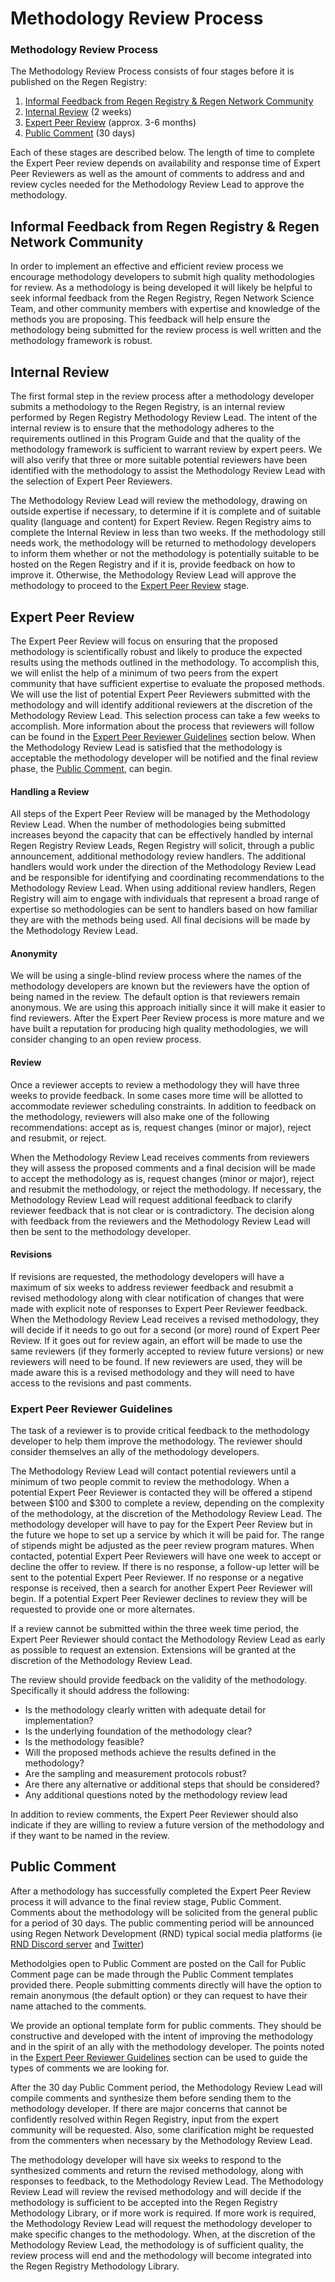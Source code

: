# Methodology Review Process

### Methodology Review Process

The Methodology Review Process consists of four stages before it is published on the Regen Registry:

1. [Informal Feedback from Regen Registry & Regen Network Community](methodology-review-process.md#informal-feedback-from-regen-registry-and-regen-network-community)
2. [Internal Review](methodology-review-process.md#internal-review) (2 weeks)
3. [Expert Peer Review](methodology-review-process.md#expert-peer-review) (approx. 3-6 months)
4. [Public Comment](methodology-review-process.md#public-comment) (30 days)

Each of these stages are described below. The length of time to complete the Expert Peer review depends on availability and response time of Expert Peer Reviewers as well as the amount of comments to address and and review cycles needed for the Methodology Review Lead to approve the methodology.

## Informal Feedback from Regen Registry & Regen Network Community

In order to implement an effective and efficient review process we encourage methodology developers to submit high quality methodologies for review. As a methodology is being developed it will likely be helpful to seek informal feedback from the Regen Registry, Regen Network Science Team, and other community members with expertise and knowledge of the methods you are proposing. This feedback will help ensure the methodology being submitted for the review process is well written and the methodology framework is robust.

## Internal Review

The first formal step in the review process after a methodology developer submits a methodology to the Regen Registry, is an internal review performed by Regen Registry Methodology Review Lead. The intent of the internal review is to ensure that the methodology adheres to the requirements outlined in this Program Guide and that the quality of the methodology framework is sufficient to warrant review by expert peers. We will also verify that three or more suitable potential reviewers have been identified with the methodology to assist the Methodology Review Lead with the selection of Expert Peer Reviewers.

The Methodology Review Lead will review the methodology, drawing on outside expertise if necessary, to determine if it is complete and of suitable quality (language and content) for Expert Review. Regen Registry aims to complete the Internal Review in less than two weeks. If the methodology still needs work, the methodology will be returned to methodology developers to inform them whether or not the methodology is potentially suitable to be hosted on the Regen Registry and if it is, provide feedback on how to improve it. Otherwise, the Methodology Review Lead will approve the methodology to proceed to the [Expert Peer Review](methodology-review-process.md#expert-peer-review) stage.

## Expert Peer Review

The Expert Peer Review will focus on ensuring that the proposed methodology is scientifically robust and likely to produce the expected results using the methods outlined in the methodology. To accomplish this, we will enlist the help of a minimum of two peers from the expert community that have sufficient expertise to evaluate the proposed methods. We will use the list of potential Expert Peer Reviewers submitted with the methodology and will identify additional reviewers at the discretion of the Methodology Review Lead. This selection process can take a few weeks to accomplish. More information about the process that reviewers will follow can be found in the [Expert Peer Reviewer Guidelines](methodology-review-process.md#expert-peer-reviewer-guidelines) section below. When the Methodology Review Lead is satisfied that the methodology is acceptable the methodology developer will be notified and the final review phase, the [Public Comment](methodology-review-process.md#public-comment), can begin.

#### **Handling a Review**

All steps of the Expert Peer Review will be managed by the Methodology Review Lead. When the number of methodologies being submitted increases beyond the capacity that can be effectively handled by internal Regen Registry Review Leads, Regen Registry will solicit, through a public announcement, additional methodology review handlers. The additional handlers would work under the direction of the Methodology Review Lead and be responsible for identifying and coordinating recommendations to the Methodology Review Lead. When using additional review handlers, Regen Registry will aim to engage with individuals that represent a broad range of expertise so methodologies can be sent to handlers based on how familiar they are with the methods being used. All final decisions will be made by the Methodology Review Lead.

#### **Anonymity**

We will be using a single-blind review process where the names of the methodology developers are known but the reviewers have the option of being named in the review. The default option is that reviewers remain anonymous. We are using this approach initially since it will make it easier to find reviewers. After the Expert Peer Review process is more mature and we have built a reputation for producing high quality methodologies, we will consider changing to an open review process.

#### **Review**

Once a reviewer accepts to review a methodology they will have three weeks to provide feedback. In some cases more time will be allotted to accommodate reviewer scheduling constraints. In addition to feedback on the methodology, reviewers will also make one of the following recommendations: accept as is, request changes (minor or major), reject and resubmit, or reject.

When the Methodology Review Lead receives comments from reviewers they will assess the proposed comments and a final decision will be made to accept the methodology as is, request changes (minor or major), reject and resubmit the methodology, or reject the methodology. If necessary, the Methodology Review Lead will request additional feedback to clarify reviewer feedback that is not clear or is contradictory. The decision along with feedback from the reviewers and the Methodology Review Lead will then be sent to the methodology developer.

#### **Revisions**

If revisions are requested, the methodology developers will have a maximum of six weeks to address reviewer feedback and resubmit a revised methodology along with clear notification of changes that were made with explicit note of responses to Expert Peer Reviewer feedback. When the Methodology Review Lead receives a revised methodology, they will decide if it needs to go out for a second (or more) round of Expert Peer Review. If it goes out for review again, an effort will be made to use the same reviewers (if they formerly accepted to review future versions) or new reviewers will need to be found. If new reviewers are used, they will be made aware this is a revised methodology and they will need to have access to the revisions and past comments.

### **Expert Peer Reviewer Guidelines**

The task of a reviewer is to provide critical feedback to the methodology developer to help them improve the methodology. The reviewer should consider themselves an ally of the methodology developers.

The Methodology Review Lead will contact potential reviewers until a minimum of two people commit to review the methodology. When a potential Expert Peer Reviewer is contacted they will be offered a stipend between $100 and $300 to complete a review, depending on the complexity of the methodology, at the discretion of the Methodology Review Lead.  The methodology developer will have to pay for the Expert Peer Review but in the future we hope to set up a service by which it will be paid for.  The range of stipends might be adjusted as the peer review program matures. When contacted, potential Expert Peer Reviewers will have one week to accept or decline the offer to review. If there is no response, a follow-up letter will be sent to the potential Expert Peer Reviewer. If no response or a negative response is received, then a search for another Expert Peer Reviewer will begin. If a potential Expert Peer Reviewer declines to review they will be requested to provide one or more alternates.

If a review cannot be submitted within the three week time period, the Expert Peer Reviewer should contact the Methodology Review Lead as early as possible to request an extension. Extensions will be granted at the discretion of the Methodology Review Lead.

The review should provide feedback on the validity of the methodology. Specifically it should address the following:

* Is the methodology clearly written with adequate detail for implementation?
* Is the underlying foundation of the methodology clear?
* Is the methodology feasible?
* Will the proposed methods achieve the results defined in the methodology?
* Are the sampling and measurement protocols robust?
* Are there any alternative or additional steps that should be considered?
* Any additional questions noted by the methodology review lead

In addition to review comments, the Expert Peer Reviewer should also indicate if they are willing to review a future version of the methodology and if they want to be named in the review.

## Public Comment

After a methodology has successfully completed the Expert Peer Review process it will advance to the final review stage, Public Comment. Comments about the methodology will be solicited from the general public for a period of 30 days. The public commenting period will be announced using Regen Network Development (RND) typical social media platforms (ie [RND Discord server](https://discord.com/invite/guw5TGzCFR) and [Twitter](https://twitter.com/regen\_network?ref\_src=twsrc%5Egoogle%7Ctwcamp%5Eserp%7Ctwgr%5Eauthor))

Methodolgies open to Public Comment are posted on the Call for Public Comment page can be made through the Public Comment templates provided there.  People submitting comments directly will have the option to remain anonymous (the default option) or they can request to have their name attached to the comments.

We provide an optional template form for public comments.   They should be constructive and developed with the intent of improving the methodology and in the spirit of an ally with the methodology developer. The points noted in the [Expert Peer Reviewer Guidelines](methodology-review-process.md#expert-peer-reviewer-guidelines) section can be used to guide the types of comments we are looking for.

After the 30 day Public Comment period, the Methodology Review Lead will compile comments and synthesize them before sending them to the methodology developer. If there are major concerns that cannot be confidently resolved within Regen Registry, input from the expert community will be requested. Also, some clarification might be requested from the commenters when necessary by the Methodology Review Lead.

The methodology developer will have six weeks to respond to the synthesized comments and return the revised methodology, along with responses to feedback, to the Methodology Review Lead. The Methodology Review Lead will review the revised methodology and will decide if the methodology is sufficient to be accepted into the Regen Registry Methodology Library, or if more work is required. If more work is required, the Methodology Review Lead will request the methodology developer to make specific changes to the methodology. When, at the discretion of the Methodology Review Lead, the methodology is of sufficient quality, the review process will end and the methodology will become integrated into the Regen Registry Methodology Library.
